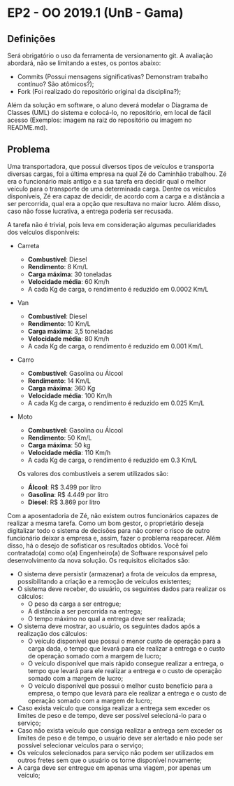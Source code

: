 # EP2 - OO 2019.1 (UnB - Gama)

## Definições

Será obrigatório o uso da ferramenta de versionamento git. A avaliação abordará, não se limitando a estes, os pontos abaixo:
- Commits (Possui mensagens significativas? Demonstram trabalho contínuo? São atômicos?);
- Fork (Foi realizado do repositório original da disciplina?);

Além da solução em software, o aluno deverá modelar o Diagrama de Classes (UML) do sistema e colocá-lo, no repositório, em local de fácil acesso (Exemplos: imagem na raiz do repositório ou imagem no README.md).

## Problema

Uma transportadora, que possui diversos tipos de veículos e transporta diversas cargas, foi a última empresa na qual Zé do Caminhão trabalhou. Zé era o funcionário mais antigo e a sua tarefa era decidir qual o melhor veículo para o transporte de uma determinada carga. Dentre os veículos disponíveis, Zé era capaz de decidir, de acordo com a carga e a distância a ser percorrida, qual era a opção que resultava no maior lucro. Além disso, caso não fosse lucrativa, a entrega poderia ser recusada.

A tarefa não é trivial, pois leva em consideração algumas peculiaridades dos veículos disponíveis:
- Carreta
  - **Combustível**: Diesel
  - **Rendimento**: 8 Km/L
  - **Carga máxima**: 30 toneladas
  - **Velocidade média**: 60 Km/h
  - A cada Kg de carga, o rendimento é reduzido em 0.0002 Km/L
- Van
  - **Combustível**: Diesel
  - **Rendimento**: 10 Km/L
  - **Carga máxima**: 3,5 toneladas
  - **Velocidade média**: 80 Km/h
  - A cada Kg de carga, o rendimento é reduzido em 0.001 Km/L
- Carro
  - **Combustível**: Gasolina ou Álcool
  - **Rendimento**: 14 Km/L
  - **Carga máxima**: 360 Kg
  - **Velocidade média**: 100 Km/h
  - A cada Kg de carga, o rendimento é reduzido em 0.025 Km/L
- Moto
  - **Combustível**: Gasolina ou Álcool
  - **Rendimento**: 50 Km/L
  - **Carga máxima**: 50 kg
  - **Velocidade média**: 110 Km/h
  - A cada Kg de carga, o rendimento é reduzido em 0.3 Km/L


  Os valores dos combustíveis a serem utilizados são:
  - **Álcool**: R$ 3.499 por litro
  - **Gasolina**: R$ 4.449 por litro
  - **Diesel**: R$ 3.869 por litro


Com a aposentadoria de Zé, não existem outros funcionários capazes de realizar a mesma tarefa. Como um bom gestor, o proprietário deseja digitalizar todo o sistema de decisões para não correr o risco de outro funcionário deixar a empresa e, assim, fazer o problema reaparecer.	Além disso, há o desejo de sofisticar os resultados obtidos. Você foi contratado(a) como o(a) Engenheiro(a) de Software responsável pelo desenvolvimento da nova solução. Os requisitos elicitados são:

- O sistema deve persistir (armazenar) a frota de veículos da empresa, possibilitando a criação e a remoção de veículos existentes;
- O sistema deve receber, do usuário, os seguintes dados para realizar os cálculos:
  - O peso da carga a ser entregue;
  - A distância a ser percorrida na entrega;
  - O tempo máximo no qual a entrega deve ser realizada;
- O sistema deve mostrar, ao usuário, os seguintes dados após a realização dos cálculos:
  - O veículo disponível que possui o menor custo de operação para a carga dada, o tempo que levará para ele realizar a entrega e o custo de operação somado com a margem de lucro;
  - O veículo disponível que mais rápido consegue realizar a entrega, o tempo que levará para ele realizar a entrega e o custo de operação somado com a margem de lucro;
  - O veículo disponível que possui o melhor custo benefício para a empresa, o tempo que levará para ele realizar a entrega e o custo de operação somado com a margem de lucro;
- Caso exista veículo que consiga realizar a entrega sem exceder os limites de peso e de tempo, deve ser possível selecioná-lo para o serviço;
- Caso não exista veículo que consiga realizar a entrega sem exceder os limites de peso e de tempo, o usuário deve ser alertado e não pode ser possível selecionar veículos para o serviço;
- Os veículos selecionados para serviço não podem ser utilizados em outros fretes sem que o usuário os torne disponível novamente;
- A carga deve ser entregue em apenas uma viagem, por apenas um veículo;
